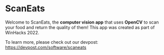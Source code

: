# ScanEats
Welcome to ScanEats, the **computer vision app** that uses **OpenCV** to scan your food and return the quality of them! This app was created as part of WinHacks 2022. 

To learn more, please check out our devpost: https://devpost.com/software/scaneats
